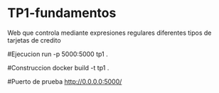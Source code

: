 # TP1-fundamentos
Web que controla mediante expresiones regulares diferentes tipos de tarjetas de credito

#Ejecucion
run -p 5000:5000 tp1 .

#Construccion
docker build -t tp1 .

#Puerto de prueba
http://0.0.0.0:5000/
